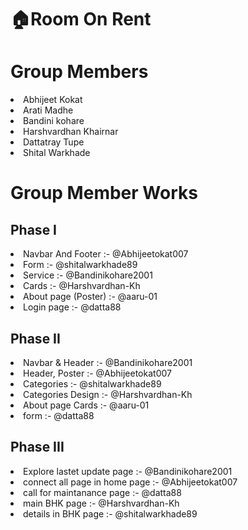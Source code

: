 ﻿# 🏠Room On Rent

# Group Members
<li>Abhijeet Kokat </li>
<li>Arati Madhe </li>
<li>Bandini kohare </li>
<li>Harshvardhan Khairnar </li>
<li>Dattatray Tupe </li>
<li>Shital Warkhade </li>

# Group Member Works
## Phase I
<li>Navbar And Footer :- @Abhijeetokat007 </li>
<li>Form :- @shitalwarkhade89 </li>
<li>Service :- @Bandinikohare2001 </li>
<li>Cards :- @Harshvardhan-Kh </li>
<li>About page (Poster) :- @aaru-01 </li>
<li>Login page :- @datta88 </li>


## Phase II
<li>Navbar & Header  :- @Bandinikohare2001 </li>
<li>Header, Poster  :- @Abhijeetokat007 </li>
<li>Categories :- @shitalwarkhade89 </li>
<li>Categories Design :- @Harshvardhan-Kh </li>
<li>About page Cards :- @aaru-01 </li>
<li>form :- @datta88 </li>


## Phase III
<li>Explore lastet update page  :- @Bandinikohare2001 </li>
<li> connect all page in home page :- @Abhijeetokat007 </li>
<li>call for maintanance page :- @datta88 </li>
<li> main BHK page :- @Harshvardhan-Kh </li>
<li>details in BHK page :- @shitalwarkhade89 </li>




